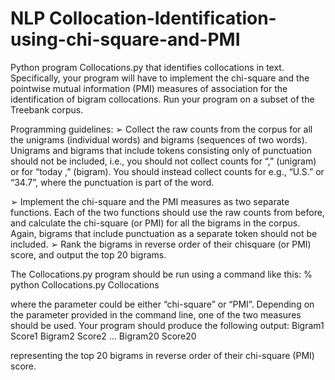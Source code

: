 # NLP Collocation-Identification-using-chi-square-and-PMI

Python program Collocations.py that identifies collocations in text. Specifically, your program will have to implement the chi-square and the pointwise mutual information (PMI) measures of association for the identification of bigram collocations. Run your program on  a subset of the Treebank corpus.

Programming guidelines:
➢	Collect the raw counts from the corpus for all the unigrams (individual words) and bigrams (sequences of two words). Unigrams and bigrams that include tokens consisting only of punctuation should not be included, i.e., you should not collect counts for “,” (unigram) or for “today ,” (bigram). You should instead collect counts for e.g., “U.S.” or “34.7”, where the punctuation is part of the word.
 
➢	Implement the chi-square and the PMI measures as two separate functions. Each of the two functions should use the raw counts from before, and calculate the chi-square (or PMI) for all the bigrams in the corpus. Again, bigrams that include punctuation as a separate token should not be included.
➢	Rank the bigrams in reverse order of their chisquare (or PMI) score, and output the top 20 bigrams.

The Collocations.py program should be run using a command like this:
% python Collocations.py Collocations <measure>

where the <measure> parameter could be either “chi-square” or “PMI”. Depending on  the  parameter provided in the command line, one of the two measures should be used.
Your program should produce the following output: Bigram1 Score1
Bigram2 Score2
…
Bigram20 Score20

representing the top 20 bigrams in reverse order of their chi-square (PMI) score.
